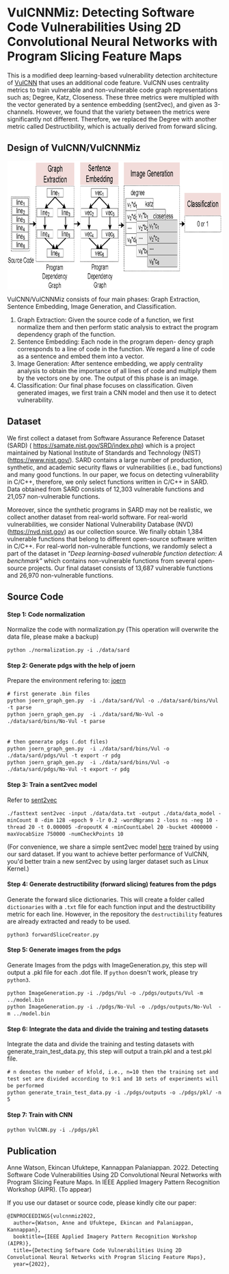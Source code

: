 # VulCNNMiz: Detecting Software Code Vulnerabilities Using 2D Convolutional Neural Networks with Program Slicing Feature Maps
This is a modified deep learning-based vulnerability detection architecture of [VulCNN](https://github.com/CGCL-codes/VulCNN) that uses an additional code feature. VulCNN uses centrality metrics to train vulnerable and non-vulnerable code graph representations such as; Degree, Katz, Closeness. These three metrics were multipled with the vector generated by a sentence embedding (sent2vec), and given as 3-channels. However, we found that the variety between the metrics were significantly not different. Therefore, we replaced the Degree with another metric called Destructibility, which is actually derived from forward slicing.

## Design of VulCNN/VulCNNMiz
 <img src="overview.png" width = "800" height = "300" alt="图片名称" align=center />
 
VulCNN/VulCNNMiz consists of four main phases:
Graph Extraction, Sentence Embedding, Image Generation, and
Classification.
1. Graph Extraction: Given the source code of a function,
we first normalize them and then perform static analysis to
extract the program dependency graph of the function.
2. Sentence Embedding: Each node in the program depen-
dency graph corresponds to a line of code in the function.
We regard a line of code as a sentence and embed them into
a vector.
3. Image Generation: After sentence embedding, we apply
centrality analysis to obtain the importance of all lines of code and multiply them by the vectors one by one. The
output of this phase is an image.
4. Classification: Our final phase focuses on classification.
Given generated images, we first train a CNN model and
then use it to detect vulnerability.

## Dataset
We first collect a dataset from Software Assurance Reference Dataset
(SARD) ( https://samate.nist.gov/SRD/index.php) which is a project maintained by National Institute
of Standards and Technology (NIST) (https://www.nist.gov/). SARD contains a large
number of production, synthetic, and academic security flaws or vulnerabilities (i.e., bad functions) and many good functions. In our
paper, we focus on detecting vulnerability in C/C++, therefore, we
only select functions written in C/C++ in SARD. Data obtained
from SARD consists of 12,303 vulnerable functions and 21,057
non-vulnerable functions. 

Moreover, since the synthetic programs
in SARD may not be realistic, we collect another dataset from
real-world software. For real-world vulnerabilities, we consider
National Vulnerability Database (NVD) (https://nvd.nist.gov) as our collection
source. We finally obtain 1,384 vulnerable functions that belong to
different open-source software written in C/C++. For real-world
non-vulnerable functions, we randomly select a part of the dataset
in *"Deep learning-based vulnerable function detection: A benchmark"* which contains non-vulnerable functions from several open-
source projects. Our final dataset consists of 13,687 vulnerable
functions and 26,970 non-vulnerable functions.

## Source Code

#### Step 1: Code normalization
Normalize the code with normalization.py (This operation will overwrite the data file, please make a backup)
```
python ./normalization.py -i ./data/sard
```
#### Step 2: Generate pdgs with the help of joern
Prepare the environment refering to: [joern](https://github.com/joernio/joern)
```
# first generate .bin files
python joern_graph_gen.py  -i ./data/sard/Vul -o ./data/sard/bins/Vul -t parse
python joern_graph_gen.py  -i ./data/sard/No-Vul -o ./data/sard/bins/No-Vul -t parse


# then generate pdgs (.dot files)
python joern_graph_gen.py  -i ./data/sard/bins/Vul -o ./data/sard/pdgs/Vul -t export -r pdg
python joern_graph_gen.py  -i ./data/sard/bins/Vul -o ./data/sard/pdgs/No-Vul -t export -r pdg
```
#### Step 3: Train a sent2vec model
Refer to [sent2vec](https://github.com/epfml/sent2vec#train-a-new-sent2vec-model)
```
./fasttext sent2vec -input ./data/data.txt -output ./data/data_model -minCount 8 -dim 128 -epoch 9 -lr 0.2 -wordNgrams 2 -loss ns -neg 10 -thread 20 -t 0.000005 -dropoutK 4 -minCountLabel 20 -bucket 4000000 -maxVocabSize 750000 -numCheckPoints 10
```
(For convenience, we share a simple sent2vec model [here](https://drive.google.com/file/d/1o_xP_kaZBV5ghZ1WjKzXBnQYilED2PMw/view?usp=sharing) trained by using our sard dataset. If you want to achieve better performance of VulCNN, you'd better train a new sent2vec by using larger dataset such as Linux Kernel.)
#### Step 4: Generate destructibility (forward slicing) features from the pdgs
Generate the forward slice dictionaries. This will create a folder called `dictionaries` with a `.txt` file for each function input and the destructibility metric for each line. However, in the repository the `destructibility` features are already extracted and ready to be used.
```
python3 forwardSliceCreator.py
```
#### Step 5: Generate images from the pdgs
Generate Images from the pdgs with ImageGeneration.py, this step will output a .pkl file for each .dot file. If `python` doesn't work, please try `python3`.
```
python ImageGeneration.py -i ./pdgs/Vul -o ./pdgs/outputs/Vul -m ../model.bin
python ImageGeneration.py -i ./pdgs/No-Vul -o ./pdgs/outputs/No-Vul  -m ../model.bin
```
#### Step 6: Integrate the data and divide the training and testing datasets
Integrate the data and divide the training and testing datasets with generate_train_test_data.py, this step will output a train.pkl and a test.pkl file.
```
# n denotes the number of kfold, i.e., n=10 then the training set and test set are divided according to 9:1 and 10 sets of experiments will be performed
python generate_train_test_data.py -i ./pdgs/outputs -o ./pdgs/pkl/ -n 5
```
#### Step 7: Train with CNN
```
python VulCNN.py -i ./pdgs/pkl
```

## Publication
Anne Watson, Ekincan Ufuktepe, Kannappan Palaniappan.
2022. Detecting Software Code Vulnerabilities Using 2D Convolutional Neural Networks with Program Slicing Feature Maps. 
In IEEE Applied Imagery Pattern Recognition Workshop (AIPR). (To appear)

If you use our dataset or source code, please kindly cite our paper:
```
@INPROCEEDINGS{vulcnnmiz2022,
  author={Watson, Anne and Ufuktepe, Ekincan and Palaniappan, Kannappan},
  booktitle={IEEE Applied Imagery Pattern Recognition Workshop (AIPR)}, 
  title={Detecting Software Code Vulnerabilities Using 2D Convolutional Neural Networks with Program Slicing Feature Maps}, 
  year={2022},
```

